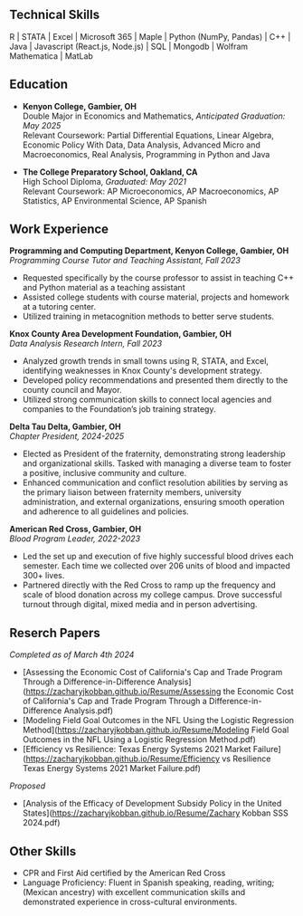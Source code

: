## Technical Skills
R | STATA | Excel | Microsoft 365 | Maple | Python (NumPy, Pandas) | C++ | Java | Javascript (React.js, Node.js) | SQL | Mongodb | Wolfram Mathematica | MatLab

## Education
- **Kenyon College, Gambier, OH**  
  Double Major in Economics and Mathematics, _Anticipated Graduation: May 2025_  
  Relevant Coursework: Partial Differential Equations, Linear Algebra, Economic Policy With Data, Data Analysis, Advanced Micro and Macroeconomics, Real Analysis, Programming in Python and Java

- **The College Preparatory School, Oakland, CA**  
  High School Diploma, _Graduated: May 2021_  
  Relevant Coursework: AP Microeconomics, AP Macroeconomics, AP Statistics, AP Environmental Science, AP Spanish

## Work Experience
**Programming and Computing Department, Kenyon College, Gambier, OH**  
_Programming Course Tutor and Teaching Assistant, Fall 2023_  
- Requested specifically by the course professor to assist in teaching C++ and Python material as a teaching assistant  
- Assisted college students with course material, projects and homework at a tutoring center.
- Utilized training in metacognition methods to better serve students.

**Knox County Area Development Foundation, Gambier, OH**  
_Data Analysis Research Intern, Fall 2023_  
- Analyzed growth trends in small towns using R, STATA, and Excel, identifying weaknesses in Knox County's development strategy.
- Developed policy recommendations and presented them directly to the county council and Mayor.
- Utilized strong communication skills to connect local agencies and companies to the Foundation’s job training strategy.

**Delta Tau Delta, Gambier, OH**  
_Chapter President, 2024-2025_  
- Elected as President of the fraternity, demonstrating strong leadership and organizational skills. Tasked with managing a diverse team to foster a positive, inclusive community and culture.
- Enhanced communication and conflict resolution abilities by serving as the primary liaison between fraternity members, university administration, and external organizations, ensuring smooth operation and adherence to all guidelines and policies.

**American Red Cross, Gambier, OH**  
_Blood Program Leader, 2022-2023_  
- Led the set up and execution of five highly successful blood drives each semester. Each time we collected over 206 units of blood and impacted 300+ lives.
- Partnered directly with the Red Cross to ramp up the frequency and scale of blood donation across my college campus. Drove successful turnout through digital, mixed media and in person advertising.

## Reserch Papers
_Completed as of March 4th 2024_
- [Assessing the Economic Cost of California's Cap and Trade Program Through a Difference-in-Difference Analysis](https://zacharyjkobban.github.io/Resume/Assessing the Economic Cost of California's Cap and Trade Program Through a Difference-in-Difference Analysis.pdf)
- [Modeling Field Goal Outcomes in the NFL Using the Logistic Regression Method](https://zacharyjkobban.github.io/Resume/Modeling Field Goal Outcomes in the NFL Using a Logistic Regression Method.pdf)
- [Efficiency vs Resilience: Texas Energy Systems 2021 Market Failure](https://zacharyjkobban.github.io/Resume/Efficiency vs Resilience Texas Energy Systems 2021 Market Failure.pdf)

_Proposed_
- [Analysis of the Efficacy of Development Subsidy Policy in the United States](https://zacharyjkobban.github.io/Resume/Zachary Kobban SSS 2024.pdf)
  

## Other Skills
- CPR and First Aid certified by the American Red Cross  
- Language Proficiency: Fluent in Spanish speaking, reading, writing; (Mexican ancestry) with excellent communication skills and demonstrated experience in cross-cultural environments.
